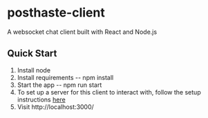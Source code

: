 # posthaste-client
A websocket chat client built with React and Node.js

## Quick Start
1. Install node
2. Install requirements -- npm install
3. Start the app -- npm run start
4. To set up a server for this client to interact with, follow the setup instructions [here](https://github.com/jdibiccari/posthaste-server)
5. Visit http://localhost:3000/